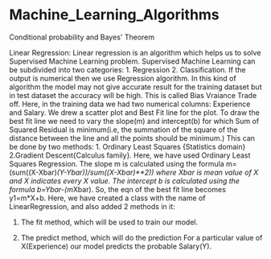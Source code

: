 # Machine_Learning_Algorithms
Conditional probability and Bayes' Theorem

Linear Regression:
Linear regression is an algorithm which helps us to solve Supervised Machine Learning problem. Supervised Machine Learning can be subdivided into two categories: 1. Regression 2. Classification. If the output is numerical then we use Regression algorithm. In this kind of algorithm the model may not give accurate result for the training dataset but in test dataset the accuracy will be high. This is called Bias Vraiance Trade off.
Here, in the training data we had two numerical columns: Experience and Salary. We drew a scatter plot and Best Fit line for the plot. To draw the best fit line we need to vary the slope(m) and intercept(b) for which Sum of Squared Residual is minimum(i.e, the summation of the square of the distance between the line and all the points should be minimum.)
This can be done by two methods: 1. Ordinary Least Squares {Statistics domain} 2.Gradient Descent{Calculus family}. Here, we have used Ordinary Least Squares Regression.
The slope m is calculated using the formula m=(sum((X-Xbar)*(Y-Ybar))/sum((X-Xbar)**2)) where Xbar is mean value of X and X indicates every X value. The intercept b is calculated using the formula b=Ybar-(m*Xbar). So, the eqn of the best fit line becomes y1=m*X+b. Here, we have created a class with the name of LinearRegression, and also added 2 methods in it:

1. The fit method, which will be used to train our model.

2. The predict method, which will do the prediction
For a particular value of X(Experience) our model predicts the probable Salary(Y).
